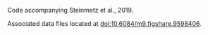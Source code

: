 Code accompanying Steinmetz et al., 2019. 

Associated data files located at [doi:10.6084/m9.figshare.9598406](https://doi.org/10.6084/m9.figshare.9598406).
